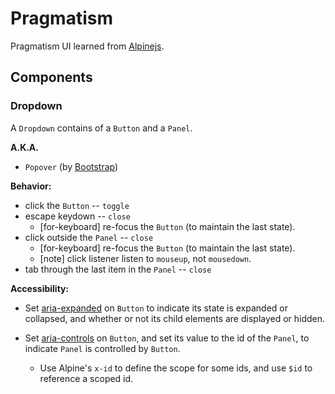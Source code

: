 # Pragmatism

Pragmatism UI learned from [Alpinejs](https://alpinejs.dev/components).

## Components

### Dropdown

A `Dropdown` contains of a `Button` and a `Panel`.

**A.K.A.**

- `Popover` (by [Bootstrap](https://getbootstrap.com))

**Behavior:**

- click the `Button` -- `toggle`
- escape keydown -- `close`
  - [for-keyboard] re-focus the `Button` (to maintain the last state).
- click outside the `Panel` -- `close`
  - [for-keyboard] re-focus the `Button` (to maintain the last state).
  - [note] click listener listen to `mouseup`, not `mousedown`.
- tab through the last item in the `Panel` -- `close`

**Accessibility:**

- Set [aria-expanded](https://developer.mozilla.org/en-US/docs/Web/Accessibility/ARIA/Attributes/aria-expanded)
  on `Button` to indicate its state is expanded or collapsed,
  and whether or not its child elements are displayed or hidden.

- Set [aria-controls](https://developer.mozilla.org/en-US/docs/Web/Accessibility/ARIA/Attributes/aria-controls)
  on `Button`, and set its value to the id of the `Panel`,
  to indicate `Panel` is controlled by `Button`.

  - Use Alpine's `x-id` to define the scope for some ids,
    and use `$id` to reference a scoped id.

